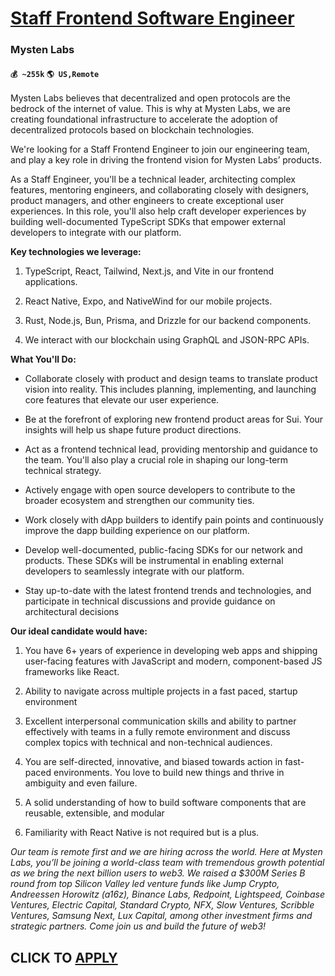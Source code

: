 # [Staff Frontend Software Engineer](https://www.remotewlb.com/apply/staff-frontend-software-engineer)  
### Mysten Labs  
#### `💰 ~255k` `🌎 US,Remote`  

Mysten Labs believes that decentralized and open protocols are the bedrock of the internet of value. This is why at Mysten Labs, we are creating foundational infrastructure to accelerate the adoption of decentralized protocols based on blockchain technologies.

We're looking for a Staff Frontend Engineer to join our engineering team, and play a key role in driving the frontend vision for Mysten Labs’ products.

As a Staff Engineer, you'll be a technical leader, architecting complex features, mentoring engineers, and collaborating closely with designers, product managers, and other engineers to create exceptional user experiences. In this role, you'll also help craft developer experiences by building well-documented TypeScript SDKs that empower external developers to integrate with our platform.

 **Key technologies we leverage:**

  1. TypeScript, React, Tailwind, Next.js, and Vite in our frontend applications.

  2. React Native, Expo, and NativeWind for our mobile projects.

  3. Rust, Node.js, Bun, Prisma, and Drizzle for our backend components.

  4. We interact with our blockchain using GraphQL and JSON-RPC APIs.

 **What You'll Do:**

  * Collaborate closely with product and design teams to translate product vision into reality. This includes planning, implementing, and launching core features that elevate our user experience.

  * Be at the forefront of exploring new frontend product areas for Sui. Your insights will help us shape future product directions.

  * Act as a frontend technical lead, providing mentorship and guidance to the team. You'll also play a crucial role in shaping our long-term technical strategy.

  * Actively engage with open source developers to contribute to the broader ecosystem and strengthen our community ties.

  * Work closely with dApp builders to identify pain points and continuously improve the dapp building experience on our platform.

  * Develop well-documented, public-facing SDKs for our network and products. These SDKs will be instrumental in enabling external developers to seamlessly integrate with our platform.

  * Stay up-to-date with the latest frontend trends and technologies, and participate in technical discussions and provide guidance on architectural decisions

 **Our ideal candidate would have:**

  1. You have 6+ years of experience in developing web apps and shipping user-facing features with JavaScript and modern, component-based JS frameworks like React.

  2. Ability to navigate across multiple projects in a fast paced, startup environment

  3. Excellent interpersonal communication skills and ability to partner effectively with teams in a fully remote environment and discuss complex topics with technical and non-technical audiences.

  4. You are self-directed, innovative, and biased towards action in fast-paced environments. You love to build new things and thrive in ambiguity and even failure.

  5. A solid understanding of how to build software components that are reusable, extensible, and modular

  6. Familiarity with React Native is not required but is a plus.

 _Our team is remote first and we are hiring across the world. Here at Mysten Labs, you’ll be joining a world-class team with tremendous growth potential as we bring the next billion users to web3. We raised a $300M Series B round from top Silicon Valley led venture funds like Jump Crypto, Andreessen Horowitz (a16z), Binance Labs, Redpoint, Lightspeed, Coinbase Ventures, Electric Capital, Standard Crypto, NFX, Slow Ventures, Scribble Ventures, Samsung Next, Lux Capital, among other investment firms and strategic partners. Come join us and build the future of web3!_

  
## CLICK TO [APPLY](https://www.remotewlb.com/apply/staff-frontend-software-engineer)

